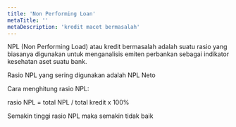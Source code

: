 ```yaml
---
title: 'Non Performing Loan'
metaTitle: ''
metaDescription: 'kredit macet bermasalah'
---
```


NPL (Non Performing Load) atau kredit bermasalah adalah suatu rasio yang biasanya digunakan untuk menganalisis emiten perbankan sebagai indikator kesehatan aset suatu bank.

Rasio NPL yang sering digunakan adalah NPL Neto

Cara menghitung rasio NPL:

rasio NPL = total NPL / total kredit x 100%

Semakin tinggi rasio NPL maka semakin tidak baik
